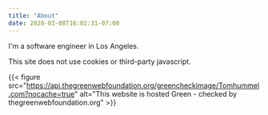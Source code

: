 ```yaml
---
title: "About"
date: 2020-03-08T16:02:31-07:00
---
```


I'm a software engineer in Los Angeles.

This site does not use cookies or third-party javascript.

{{< figure src="https://api.thegreenwebfoundation.org/greencheckimage/Tomhummel.com?nocache=true" alt="This website is hosted Green - checked by thegreenwebfoundation.org" >}}
